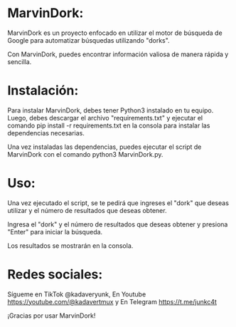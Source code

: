 # MarvinDork:

MarvinDork es un proyecto enfocado en 
utilizar el motor de búsqueda de Google 
para automatizar búsquedas utilizando "dorks". 

Con MarvinDork, puedes encontrar información valiosa de manera 
rápida y sencilla.

# Instalación: 

Para instalar MarvinDork, debes tener Python3 
instalado en tu equipo. Luego, debes descargar 
el archivo "requirements.txt" y ejecutar el 
comando pip install -r requirements.txt en la 
consola para instalar las dependencias necesarias.

Una vez instaladas las dependencias, 
puedes ejecutar el script de MarvinDork 
con el comando python3 MarvinDork.py.

# Uso:

Una vez ejecutado el script, 
se te pedirá que ingreses el "dork" 
que deseas utilizar y el número de resultados que deseas obtener. 

Ingresa el "dork" y el número de resultados que deseas obtener 
y presiona "Enter" para iniciar la búsqueda. 

Los resultados se mostrarán en la consola.

# Redes sociales:

Sígueme en TikTok @kadaveryunk, 
En Youtube https://youtube.com/@kadavertmux y 
En Telegram https://t.me/junkc4t 

¡Gracias por usar MarvinDork!
